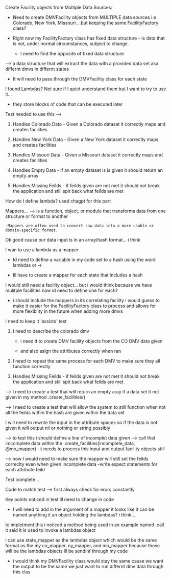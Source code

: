 Create Facility objects from Multiple Data Sources:

 - Need to create DMVFacility objects from MULTIPLE data sources
    i.e Colorado, New York, Missouri
...but keeping the same FacilityFactory class?


- Right now  my FacilityFactory class has fixed data structure -  is data that is not, under normal circumstances, subject to change.
    - I need to find the opposite of fixed data structure

--> a data structure that will extract the data with a provided data set aka differnt dmvs in differnt states

- It will need to pass through the DMVFacility class for each state

I found Lambdas? Not sure if I quiet understand them but I want to try to use it...
- they store blocks of code that can be executed later

Test needed to use this -->

1. Handles Colorado Data - Given a Colorado dataset it correctly maps and creates facilities

2. Handles New York Data - Given a New York dataset it correctly maps and creates facilities

3. Handles Missouri Data - Given a Missouri dataset it correctly maps and creates facilities

4. Handles Empty Data - if an empty dataset is is given it should return an empty array

5. Handles Missing Feilds - if feilds given are not met it should not break the application and still spit back what feilds are met

How do I define lambda? used chagpt for this part

Mappers...
 --> is a function, object, or module that transforms data from one structure or format to another

    -Mappers are often used to convert raw data into a more usable or domain-specific format.

Ok good cause our data input is in an array/hash format... i think

I wan to use a lambda as a mapper

- Id need to define a variable in my code set to a hash using the word lambdas or -> 

- Ill have to create a mapper for each state that includes a hash

I would still need a facility object... but i would think because we have mulitple facilities now id need to define one for each?
- i should include the mappers in its correlating facility i would guess to make it easier for the FacilityFactory class to process and allows for more flexiblity in the future when adding more dmvs

I need to keep it 'exsists' test

1. I need to describe the colorado dmv
    - i need it to create DMV facility objects from the CO DMV data given 

    - and also asign the attributes correctly when ran 

2. I need to repeat the same process for each DMV to make sure they all function correctly

3. Handles Missing Feilds - if feilds given are not met it should not break the application and still spit back what feilds are met

--> I need to create a test that will return an empty aray if a data set it not given in my method .create_facilities()

--> I need to create a test that will allow the system to still function when not all the feilds within the hash are given within the data set 

I will need to rewrite the input in the attribute spaces so if the data is not given it will output nil or nothing or string possibly

--> to test this i should define a line of incomplet data given
--> call that imcomplete data within the .create_facilities(incomplete_data, @mo_mapper)
    -it needs to process this input and output facility objects still

--> now I would need to make sure the mapper will still set the feilds correclty even when given incomplete data
    -write expect statements for each attribute feild

Test complete...

Code to match test -->
first always check for erors constantly 

Key points noticed in test ill need to change in code

- I will need to add in the argument of a mapper it looks like it can be named anything it an object holding the lambdas? i think...

to impletment this i noticed a method being used in an example named .call it said it is used to invoke a lambdas object

i can use state_mapper as the lambdas object which would be the same format as the my co_mapper, ny_mapper, and mo_mapper because those will be the lambdas objects ill be sendinf through my code


- i would think my DMVFacility class would stay the same cause we want the output to be the same we just want to run differnt dmv data through this clas



